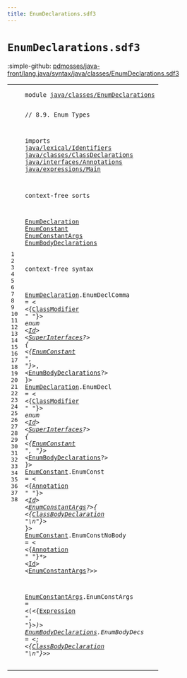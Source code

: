 ```yaml
---
title: EnumDeclarations.sdf3
---
```


# `EnumDeclarations.sdf3`

:simple-github: [pdmosses/java-front/lang.java/syntax/java/classes/EnumDeclarations.sdf3]

[pdmosses/java-front/lang.java/syntax/java/classes/EnumDeclarations.sdf3]: https://github.com/pdmosses/java-front/blob/master/lang.java/syntax/java/classes/EnumDeclarations.sdf3 "The source file on GitHub"

<div class="sdf3"><table class="highlighttable"><tbody><tr><td class="linenos"><div class="linenodiv"><pre><span></span>1
2
3
4
5
6
7
8
9
10
11
12
13
14
15
16
17
18
19
20
21
22
23
24
25
26
27
28
29
30
31
32
33
34
35
36
37
38
</pre></div></td>
<td class="code"><pre><code><span class="keyword">module</span> <a href="../Main.sdf3#java/classes/EnumDeclarations_159_188" id="java/classes/EnumDeclarations_7_36" title="Referenced at ../Main.sdf3 line 9">java/classes/EnumDeclarations</a>

<span class="layout">// 8.9. Enum Types</span>

<span class="keyword">imports</span>
  <a href="../../lexical/Identifiers.sdf3#java/lexical/Identifiers_7_31" id="java/lexical/Identifiers_68_92" title="Defined at ../../lexical/Identifiers.sdf3 line 1">java/lexical/Identifiers</a>
  <a href="../ClassDeclarations.sdf3#java/classes/ClassDeclarations_7_37" id="java/classes/ClassDeclarations_95_125" title="Defined at ../ClassDeclarations.sdf3 line 1">java/classes/ClassDeclarations</a>
  <a href="../../interfaces/Annotations.sdf3#java/interfaces/Annotations_7_34" id="java/interfaces/Annotations_128_155" title="Defined at ../../interfaces/Annotations.sdf3 line 1">java/interfaces/Annotations</a>
  <a href="../../expressions/Main.sdf3#java/expressions/Main_7_28" id="java/expressions/Main_158_179" title="Defined at ../../expressions/Main.sdf3 line 1">java/expressions/Main</a>

<span class="keyword">context-free sorts</span>

  <a href="../ClassDeclarations.sdf3#EnumDeclaration_751_766" id="EnumDeclaration_203_218" title="Referenced at ../ClassDeclarations.sdf3 line 34">EnumDeclaration</a>
  <a href="#EnumConstant_544_556" id="EnumConstant_221_233" title="Referenced at line 27">EnumConstant</a>
  <a href="#EnumConstantArgs_778_794" id="EnumConstantArgs_236_252" title="Referenced at line 35">EnumConstantArgs</a>
  <a href="#EnumBodyDeclarations_570_590" id="EnumBodyDeclarations_255_275" title="Referenced at line 28">EnumBodyDeclarations</a>

<span class="keyword">context-free syntax</span>

  <a href="../ClassDeclarations.sdf3#EnumDeclaration_751_766" id="EnumDeclaration_300_315" title="Referenced at ../ClassDeclarations.sdf3 line 34">EnumDeclaration</a>.<span class="cons_Constructor"><span id="EnumDeclComma_316_329" title="Not referenced locally, nor via imports">EnumDeclComma</span></span> = &lt;
  &lt;{<a href="../ClassDeclarations.sdf3#ClassModifier_551_564" id="ClassModifier_338_351" title="Defined at ../ClassDeclarations.sdf3 line 24, 41, 42, 43, 44, 45, 46, 47, 48">ClassModifier</a> <span class="cons_Lit">" "</span>}*&gt; <span class="cons_String">enum</span> &lt;<a href="../../lexical/Identifiers.sdf3#Id_141_143" id="Id_365_367" title="Defined at ../../lexical/Identifiers.sdf3 line 15, 23">Id</a>&gt; &lt;<a href="../ClassDeclarations.sdf3#SuperInterfaces_597_612" id="SuperInterfaces_370_385" title="Defined at ../ClassDeclarations.sdf3 line 27, 56">SuperInterfaces</a>?&gt; <span class="cons_String">{</span>
    &lt;{<a href="#EnumConstant_221_233" id="EnumConstant_396_408" title="Defined at line 14, 30, 34">EnumConstant</a> <span class="cons_Lit">", "</span>}*&gt;<span class="cons_String">,</span>
    &lt;<a href="#EnumBodyDeclarations_255_275" id="EnumBodyDeclarations_423_443" title="Defined at line 16, 38">EnumBodyDeclarations</a>?&gt;
  <span class="cons_String">}</span>&gt;
  <a href="../ClassDeclarations.sdf3#EnumDeclaration_751_766" id="EnumDeclaration_453_468" title="Referenced at ../ClassDeclarations.sdf3 line 34">EnumDeclaration</a>.<span class="cons_Constructor"><span id="EnumDecl_469_477" title="Not referenced locally, nor via imports">EnumDecl</span></span> = &lt;
  &lt;{<a href="../ClassDeclarations.sdf3#ClassModifier_551_564" id="ClassModifier_486_499" title="Defined at ../ClassDeclarations.sdf3 line 24, 41, 42, 43, 44, 45, 46, 47, 48">ClassModifier</a> <span class="cons_Lit">" "</span>}*&gt; <span class="cons_String">enum</span> &lt;<a href="../../lexical/Identifiers.sdf3#Id_141_143" id="Id_513_515" title="Defined at ../../lexical/Identifiers.sdf3 line 15, 23">Id</a>&gt; &lt;<a href="../ClassDeclarations.sdf3#SuperInterfaces_597_612" id="SuperInterfaces_518_533" title="Defined at ../ClassDeclarations.sdf3 line 27, 56">SuperInterfaces</a>?&gt; <span class="cons_String">{</span>
    &lt;{<a href="#EnumConstant_221_233" id="EnumConstant_544_556" title="Defined at line 14, 30, 34">EnumConstant</a> <span class="cons_Lit">", "</span>}*&gt;
    &lt;<a href="#EnumBodyDeclarations_255_275" id="EnumBodyDeclarations_570_590" title="Defined at line 16, 38">EnumBodyDeclarations</a>?&gt;
  <span class="cons_String">}</span>&gt;
  <a href="#EnumConstant_544_556" id="EnumConstant_600_612" title="Referenced at line 27">EnumConstant</a>.<span class="cons_Constructor"><span id="EnumConst_613_622" title="Not referenced locally, nor via imports">EnumConst</span></span> = &lt;
  &lt;{<a href="../../interfaces/Annotations.sdf3#Annotation_158_168" id="Annotation_631_641" title="Defined at ../../interfaces/Annotations.sdf3 line 12, 19, 20, 21">Annotation</a> <span class="cons_Lit">" "</span>}*&gt; &lt;<a href="../../lexical/Identifiers.sdf3#Id_141_143" id="Id_650_652" title="Defined at ../../lexical/Identifiers.sdf3 line 15, 23">Id</a>&gt; &lt;<a href="#EnumConstantArgs_236_252" id="EnumConstantArgs_655_671" title="Defined at line 15, 37">EnumConstantArgs</a>?&gt;<span class="cons_String">{</span>
    &lt;{<a href="../ClassDeclarations.sdf3#ClassBodyDeclaration_615_635" id="ClassBodyDeclaration_681_701" title="Defined at ../ClassDeclarations.sdf3 line 28, 58, 59, 60, 61">ClassBodyDeclaration</a> <span class="cons_Lit">"\n"</span>}*&gt;
  <span class="cons_String">}</span>&gt;
  <a href="#EnumConstant_544_556" id="EnumConstant_717_729" title="Referenced at line 27">EnumConstant</a>.<span class="cons_Constructor"><span id="EnumConstNoBody_730_745" title="Not referenced locally, nor via imports">EnumConstNoBody</span></span> = &lt;
  &lt;{<a href="../../interfaces/Annotations.sdf3#Annotation_158_168" id="Annotation_754_764" title="Defined at ../../interfaces/Annotations.sdf3 line 12, 19, 20, 21">Annotation</a> <span class="cons_Lit">" "</span>}*&gt; &lt;<a href="../../lexical/Identifiers.sdf3#Id_141_143" id="Id_773_775" title="Defined at ../../lexical/Identifiers.sdf3 line 15, 23">Id</a>&gt; &lt;<a href="#EnumConstantArgs_236_252" id="EnumConstantArgs_778_794" title="Defined at line 15, 37">EnumConstantArgs</a>?&gt;&gt;
  
  <a href="#EnumConstantArgs_778_794" id="EnumConstantArgs_803_819" title="Referenced at line 35">EnumConstantArgs</a>.<span class="cons_Constructor"><span id="EnumConstArgs_820_833" title="Not referenced locally, nor via imports">EnumConstArgs</span></span>    = &lt;<span class="cons_String">(</span>&lt;{<a href="../../expressions/Main.sdf3#Expression_459_469" id="Expression_843_853" title="Defined at ../../expressions/Main.sdf3 line 21">Expression</a> <span class="cons_Lit">", "</span>}*&gt;<span class="cons_String">)</span>&gt;
  <a href="#EnumBodyDeclarations_570_590" id="EnumBodyDeclarations_866_886" title="Referenced at line 28">EnumBodyDeclarations</a>.<span class="cons_Constructor"><span id="EnumBodyDecs_887_899" title="Not referenced locally, nor via imports">EnumBodyDecs</span></span> = &lt;<span class="cons_String">;</span>  &lt;{<a href="../ClassDeclarations.sdf3#ClassBodyDeclaration_615_635" id="ClassBodyDeclaration_908_928" title="Defined at ../ClassDeclarations.sdf3 line 28, 58, 59, 60, 61">ClassBodyDeclaration</a> <span class="cons_Lit">"\n"</span>}*&gt;&gt;
</code></pre></td></tr></tbody></table></div>